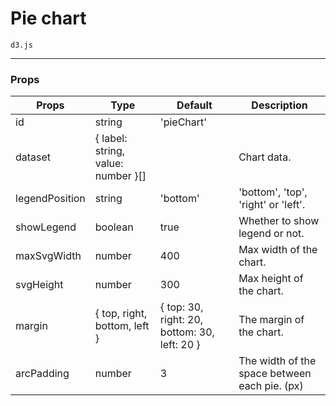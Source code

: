 # Pie chart

`d3.js`

---

### Props

Props          | Type          | Default       | Description   |
---------------|---------------|---------------|---------------|
id             | string        | 'pieChart'    |               |
dataset        | { label: string, value: number }[] | | Chart data. |
legendPosition | string        | 'bottom'      | 'bottom', 'top', 'right' or 'left'. |
showLegend     | boolean       | true          | Whether to show legend or not. |
maxSvgWidth    | number        | 400           | Max width of the chart. |
svgHeight      | number        | 300           | Max height of the chart. |
margin         | { top, right, bottom, left } | { top: 30, right: 20, bottom: 30, left: 20 } | The margin of the chart. |
arcPadding     | number        | 3             | The width of the space between each pie. (px) |
